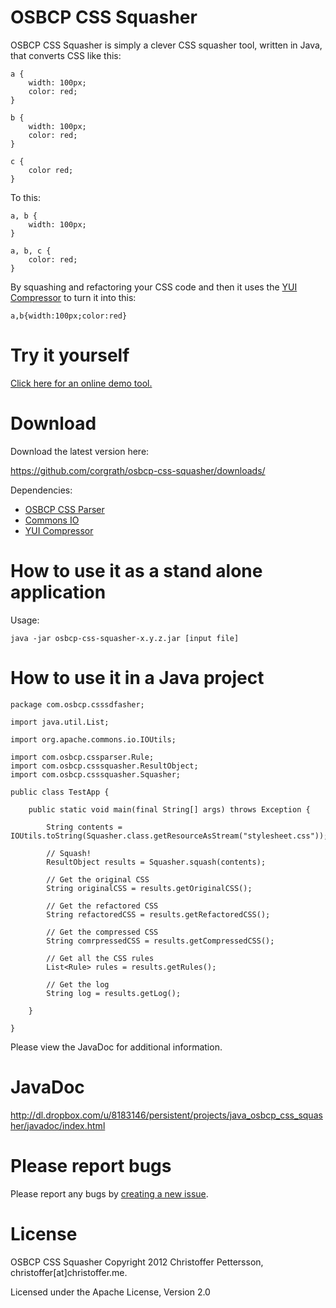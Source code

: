 OSBCP CSS Squasher
========================================

OSBCP CSS Squasher is simply a clever CSS squasher tool, written in Java, that converts CSS like this:

	a {
		width: 100px;
		color: red;
	}
	
	b {
		width: 100px;
		color: red;
	}
	
	c {
		color red;
	}
	
To this:
	
	a, b {
		width: 100px;
	}
	
	a, b, c {
		color: red;
	}
	
By squashing and refactoring your CSS code and then it uses the [YUI Compressor](http://developer.yahoo.com/yui/compressor/) to turn it into this:

	a,b{width:100px;color:red}
		

Try it yourself
========================================

[Click here for an online demo tool.](http://osbcp-css-squasher-demo.appspot.com/)



Download
========================================
Download the latest version here:

https://github.com/corgrath/osbcp-css-squasher/downloads/

Dependencies:

* [OSBCP CSS Parser](https://github.com/corgrath/osbcp-css-parser)
* [Commons IO](http://commons.apache.org/io/download_io.cgi)
* [YUI Compressor](http://yuilibrary.com/download/yuicompressor/)


How to use it as a stand alone application
========================================

Usage:

	java -jar osbcp-css-squasher-x.y.z.jar [input file]


How to use it in a Java project
========================================

	package com.osbcp.csssdfasher;
	
	import java.util.List;
	
	import org.apache.commons.io.IOUtils;
	
	import com.osbcp.cssparser.Rule;
	import com.osbcp.csssquasher.ResultObject;
	import com.osbcp.csssquasher.Squasher;
	
	public class TestApp {
	
		public static void main(final String[] args) throws Exception {
	
			String contents = IOUtils.toString(Squasher.class.getResourceAsStream("stylesheet.css"));
	
			// Squash!
			ResultObject results = Squasher.squash(contents);
	
			// Get the original CSS
			String originalCSS = results.getOriginalCSS();
	
			// Get the refactored CSS
			String refactoredCSS = results.getRefactoredCSS();
	
			// Get the compressed CSS
			String comrpressedCSS = results.getCompressedCSS();
	
			// Get all the CSS rules
			List<Rule> rules = results.getRules();
	
			// Get the log
			String log = results.getLog();
	
		}
	
	}
	

Please view the JavaDoc for additional information.


JavaDoc
========================================

http://dl.dropbox.com/u/8183146/persistent/projects/java_osbcp_css_squasher/javadoc/index.html


Please report bugs
========================================

Please report any bugs by [creating a new issue](https://github.com/corgrath/osbcp-css-squasher/issues).


License
========================================

OSBCP CSS Squasher
Copyright 2012 Christoffer Pettersson, christoffer[at]christoffer.me.

Licensed under the Apache License, Version 2.0